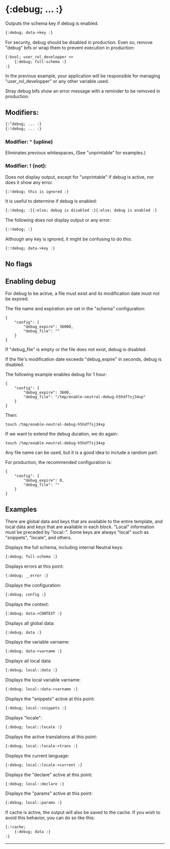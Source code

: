 {:debug; ... :}
===============

Outputs the schema key if debug is enabled.

```html
{:debug; data->key :}
```

For security, debug should be disabled in production. Even so, remove "debug" bifs or wrap them to prevent execution in production:

```html
{:bool; user_rol_developper >>
    {:debug; full-schema :}
:}
```

In the previous example, your application will be responsible for managing "user_rol_developper" or any other variable used.

Stray debug bifs show an error message with a reminder to be removed in production.

Modifiers:
----------

```html
{:^debug; ... :}
{:!debug; ... :}
```
### Modifier: ^ (upline)

Eliminates previous whitespaces, (See "unprintable" for examples.)

### Modifier: ! (not):

Does not display output, except for "unprintable" if debug is active, nor does it show any error.

```html
{:!debug; this is ignored :}
```
It is useful to determine if debug is enabled:

```html
{:!debug; :}{:else; debug is disabled :}{:else; debug is enabled :}
```

The following does not display output or any error:

```html
{:!debug; :}
```

Although any key is ignored, it might be confusing to do this:

```html
{:!debug; data->key :}
```

No flags
--------

Enabling debug
------------

For debug to be active, a file must exist and its modification date must not be expired.

The file name and expiration are set in the "schema" configuration:

```text
{
    "config": {
        "debug_expire": 36000,
        "debug_file": ""
    }
}
```

If "debug_file" is empty or the file does not exist, debug is disabled.

If the file's modification date exceeds "debug_expire" in seconds, debug is disabled.

The following example enables debug for 1 hour:

```text
{
    "config": {
        "debug_expire": 3600,
        "debug_file": "/tmp/enable-neutral-debug-h5hdf7sj34xp"
    }
}
```

Then:

```text
touch /tmp/enable-neutral-debug-h5hdf7sj34xp
```

If we want to extend the debug duration, we do again:

```text
touch /tmp/enable-neutral-debug-h5hdf7sj34xp
```

Any file name can be used, but it is a good idea to include a random part.

For production, the recommended configuration is:

```text
{
    "config": {
        "debug_expire": 0,
        "debug_file": ""
    }
}
```

Examples
--------

There are global data and keys that are available to the entire template, and local data and keys that are available in each block. "Local" information must be preceded by "local::". Some keys are always "local" such as "snippets", "locale", and others.

Displays the full schema, including internal Neutral keys:

```html
{:debug; full-schema :}
```

Displays errors at this point:

```html
{:debug; __error :}
```

Displays the configuration:

```html
{:debug; config :}
```

Displays the context:

```html
{:debug; data->CONTEXT :}
```

Displays all global data:

```html
{:debug; data :}
```

Displays the variable varname:

```html
{:debug; data->varname :}
```

Displays all local data:

```html
{:debug; local::data :}
```

Displays the local variable varname:

```html
{:debug; local::data->varname :}
```

Displays the "snippets" active at this point:

```html
{:debug; local::snippets :}
```

Displays "locale":

```html
{:debug; local::locale :}
```

Displays the active translations at this point:

```html
{:debug; local::locale->trans :}
```

Displays the current language:

```html
{:debug; local::locale->current :}
```

Displays the "declare" active at this point:

```html
{:debug; local::declare :}
```

Displays the "params" active at this point:

```html
{:debug; local::params :}
```

If cache is active, the output will also be saved to the cache. If you wish to avoid this behavior, you can do so like this:

```html
{:!cache;
    {:debug; data :}
:}
```

---
